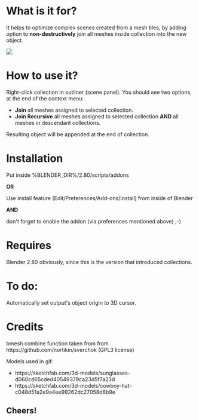 <h1>What is it for?</h1>

<p>It helps to optimize complex scenes created from a mesh tiles, by adding option to <strong>non-destructively</strong> join all meshes inside collection into the new object.<p>

<img src="https://lonegamedev.com/wp-content/uploads/2019/09/join-collection.png" />

<h1>How to use it?</h1>

<p>Right-click collection in outliner (scene panel). You should see two options, at the end of the context menu:</p>
<ul>
  <li><strong>Join</strong> all meshes assigned to selected collection.</li>
  <li><strong>Join Recursive</strong> all meshes assigned to selected collection <strong>AND</strong> all meshes in descendant collections.</li>
</ul>

<p>Resulting object will be appended at the end of collection.</p>

<h1>Installation</h1>

<p>Put inside %BLENDER_DIR%/2.80/scripts/addons</p>

<strong>OR</strong>

<p>Use install feature (Edit/Preferences/Add-ons/Install) from inside of Blender</p>

<strong>AND</strong>

<p>don't forget to enable the addon (via preferences mentioned above) ;-)</p>

<h1>Requires</h1>
<p>Blender 2.80 obviously, since this is the version that introduced collections.</p>

<h1>To do:</h1>
<p>Automatically set output's object origin to 3D cursor.<p>

<h1>Credits</h1>
<p>bmesh combine function taken from from https://github.com/nortikin/sverchok (GPL3 license)<p>
<p>Models used in gif:</p>
<ul>
  <li>https://sketchfab.com/3d-models/sunglasses-d060cd65cded40549379ca23d5f7a23d</li>
  <li>https://sketchfab.com/3d-models/cowboy-hat-c048d51a2e9a4ee99262dc27058d8b9e</li>
</ul>
<h2>Cheers!</h2>
